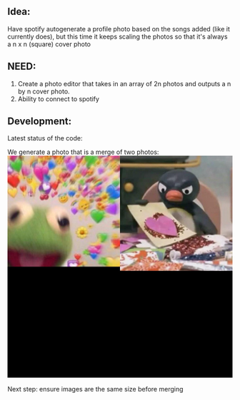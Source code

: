 ## Idea:
Have spotify autogenerate a profile photo based on the songs added (like it currently does), but this time it keeps scaling the photos so that it's always a n x n (square) cover photo

## NEED: 
1) Create a photo editor that takes in an array of 2n photos and outputs a n by n cover photo. 
2) Ability to connect to spotify 



## Development: 
Latest status of the code: 

We generate a photo that is a merge of two photos: 
![image](test-images/testMerge2&3.jpeg)

Next step: 
ensure images are the same size before merging